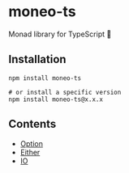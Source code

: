 # moneo-ts

Monad library for TypeScript 🚀

## Installation

```shell
npm install moneo-ts

# or install a specific version
npm install moneo-ts@x.x.x
```

## Contents

- [Option](src/option)
- [Either](src/either)
- [IO](src/io)
